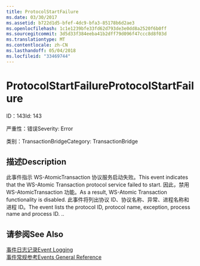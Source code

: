```yaml
---
title: ProtocolStartFailure
ms.date: 03/30/2017
ms.assetid: b722d1d5-bfef-4dc9-bfa3-85178b6d2ae3
ms.openlocfilehash: 1c1e1239bfe33fd62d793de3e0dd8a2520f6b0ff
ms.sourcegitcommit: 3d5d33f384eeba41b2dff79d096f47ccc8d8f03d
ms.translationtype: MT
ms.contentlocale: zh-CN
ms.lasthandoff: 05/04/2018
ms.locfileid: "33469744"
---
```

# <a name="protocolstartfailure"></a><span data-ttu-id="1f997-102">ProtocolStartFailure</span><span class="sxs-lookup"><span data-stu-id="1f997-102">ProtocolStartFailure</span></span>
<span data-ttu-id="1f997-103">ID：143</span><span class="sxs-lookup"><span data-stu-id="1f997-103">Id: 143</span></span>  
  
 <span data-ttu-id="1f997-104">严重性：错误</span><span class="sxs-lookup"><span data-stu-id="1f997-104">Severity: Error</span></span>  
  
 <span data-ttu-id="1f997-105">类别：TransactionBridge</span><span class="sxs-lookup"><span data-stu-id="1f997-105">Category: TransactionBridge</span></span>  
  
## <a name="description"></a><span data-ttu-id="1f997-106">描述</span><span class="sxs-lookup"><span data-stu-id="1f997-106">Description</span></span>  
 <span data-ttu-id="1f997-107">此事件指示 WS-AtomicTransaction 协议服务启动失败。</span><span class="sxs-lookup"><span data-stu-id="1f997-107">This event indicates that the WS-Atomic Transaction protocol service failed to start.</span></span> <span data-ttu-id="1f997-108">因此，禁用 WS-AtomicTransaction 功能。</span><span class="sxs-lookup"><span data-stu-id="1f997-108">As a result, WS-Atomic Transaction functionality is disabled.</span></span> <span data-ttu-id="1f997-109">此事件将列出协议 ID、协议名称、异常、进程名称和进程 ID。</span><span class="sxs-lookup"><span data-stu-id="1f997-109">The event lists the protocol ID, protocol name, exception, process name and process ID.</span></span> <span data-ttu-id="1f997-110">.</span><span class="sxs-lookup"><span data-stu-id="1f997-110">.</span></span>  
  
## <a name="see-also"></a><span data-ttu-id="1f997-111">请参阅</span><span class="sxs-lookup"><span data-stu-id="1f997-111">See Also</span></span>  
 [<span data-ttu-id="1f997-112">事件日志记录</span><span class="sxs-lookup"><span data-stu-id="1f997-112">Event Logging</span></span>](../../../../../docs/framework/wcf/diagnostics/event-logging/index.md)  
 [<span data-ttu-id="1f997-113">事件常规参考</span><span class="sxs-lookup"><span data-stu-id="1f997-113">Events General Reference</span></span>](../../../../../docs/framework/wcf/diagnostics/event-logging/events-general-reference.md)
